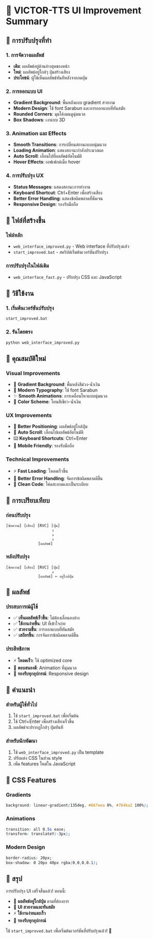 # 🎨 VICTOR-TTS UI Improvement Summary

## 🎯 การปรับปรุงที่ทำ

### 1. การจัดวางผลลัพธ์
- **เดิม**: ผลลัพธ์อยู่ด้านล่างสุดของหน้า
- **ใหม่**: ผลลัพธ์อยู่ใกล้ๆ ปุ่มสร้างเสียง
- **ประโยชน์**: ผู้ใช้เห็นผลลัพธ์ทันทีหลังจากกดปุ่ม

### 2. การออกแบบ UI
- **Gradient Background**: พื้นหลังแบบ gradient สวยงาม
- **Modern Design**: ใช้ font Sarabun และการออกแบบที่ทันสมัย
- **Rounded Corners**: มุมโค้งมนดูนุ่มนวล
- **Box Shadows**: เงาแบบ 3D

### 3. Animation และ Effects
- **Smooth Transitions**: การเปลี่ยนสถานะแบบนุ่มนวล
- **Loading Animation**: แสดงสถานะกำลังประมวลผล
- **Auto Scroll**: เลื่อนไปที่ผลลัพธ์อัตโนมัติ
- **Hover Effects**: เอฟเฟกต์เมื่อ hover

### 4. การปรับปรุง UX
- **Status Messages**: แสดงสถานะการทำงาน
- **Keyboard Shortcut**: Ctrl+Enter เพื่อสร้างเสียง
- **Better Error Handling**: แสดงข้อผิดพลาดที่ชัดเจน
- **Responsive Design**: รองรับมือถือ

## 📁 ไฟล์ที่สร้างขึ้น

### ไฟล์หลัก
- `web_interface_improved.py` - Web interface ที่ปรับปรุงแล้ว
- `start_improved.bat` - สคริปต์เริ่มต้นเวอร์ชันปรับปรุง

### การปรับปรุงในไฟล์เดิม
- `web_interface_fast.py` - ปรับปรุง CSS และ JavaScript

## 🚀 วิธีใช้งาน

### 1. เริ่มต้นเวอร์ชันปรับปรุง
```bash
start_improved.bat
```

### 2. รันโดยตรง
```bash
python web_interface_improved.py
```

## 🎨 คุณสมบัติใหม่

### Visual Improvements
- 🌈 **Gradient Background**: พื้นหลังสีม่วง-น้ำเงิน
- 🎯 **Modern Typography**: ใช้ font Sarabun
- ✨ **Smooth Animations**: การเคลื่อนไหวแบบนุ่มนวล
- 🎨 **Color Scheme**: โทนสีเขียว-น้ำเงิน

### UX Improvements
- 📍 **Better Positioning**: ผลลัพธ์อยู่ใกล้ปุ่ม
- 🔄 **Auto Scroll**: เลื่อนไปผลลัพธ์อัตโนมัติ
- ⌨️ **Keyboard Shortcuts**: Ctrl+Enter
- 📱 **Mobile Friendly**: รองรับมือถือ

### Technical Improvements
- ⚡ **Fast Loading**: โหลดเร็วขึ้น
- 🎯 **Better Error Handling**: จัดการข้อผิดพลาดดีขึ้น
- 🔧 **Clean Code**: โค้ดสะอาดและเป็นระเบียบ

## 🎯 การเปรียบเทียบ

### ก่อนปรับปรุง
```
[ข้อความ] [เสียง] [RVC] [ปุ่ม]
                    ↓
                    ↓
                    ↓
              [ผลลัพธ์]
```

### หลังปรับปรุง
```
[ข้อความ] [เสียง] [RVC] [ปุ่ม]
                    ↓
              [ผลลัพธ์] ← อยู่ใกล้ปุ่ม
```

## 🎉 ผลลัพธ์

### ประสบการณ์ผู้ใช้
- ✅ **เห็นผลลัพธ์เร็วขึ้น**: ไม่ต้องเลื่อนลงล่าง
- ✅ **ใช้งานง่ายขึ้น**: UI ที่เข้าใจง่าย
- ✅ **สวยงามขึ้น**: การออกแบบที่ทันสมัย
- ✅ **เสถียรขึ้น**: การจัดการข้อผิดพลาดดีขึ้น

### ประสิทธิภาพ
- ⚡ **โหลดเร็ว**: ใช้ optimized core
- 🎯 **ตอบสนองดี**: Animation ที่นุ่มนวล
- 📱 **รองรับทุกอุปกรณ์**: Responsive design

## 🎯 คำแนะนำ

### สำหรับผู้ใช้ทั่วไป
1. ใช้ `start_improved.bat` เพื่อเริ่มต้น
2. ใช้ Ctrl+Enter เพื่อสร้างเสียงเร็วขึ้น
3. ผลลัพธ์จะปรากฏใกล้ๆ ปุ่มทันที

### สำหรับนักพัฒนา
1. ใช้ `web_interface_improved.py` เป็น template
2. ปรับแต่ง CSS ในส่วน style
3. เพิ่ม features ใหม่ใน JavaScript

## 🎨 CSS Features

### Gradients
```css
background: linear-gradient(135deg, #667eea 0%, #764ba2 100%);
```

### Animations
```css
transition: all 0.5s ease;
transform: translateY(-3px);
```

### Modern Design
```css
border-radius: 20px;
box-shadow: 0 20px 40px rgba(0,0,0,0.1);
```

## 🎉 สรุป

การปรับปรุง UI เสร็จสิ้นแล้ว! ตอนนี้:
- 🎯 **ผลลัพธ์อยู่ใกล้ปุ่ม** ตามที่ต้องการ
- 🎨 **UI สวยงามและทันสมัย**
- ⚡ **ใช้งานง่ายและเร็ว**
- 📱 **รองรับทุกอุปกรณ์**

ใช้ `start_improved.bat` เพื่อเริ่มต้นเวอร์ชันที่ปรับปรุงแล้ว! 🚀 